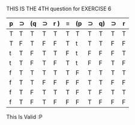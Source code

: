
THIS IS THE 4TH question for EXERCISE 6 

| p | ⊃ | (q | ⊃ | r )| ≡ | (p | ⊃ | q) | ⊃ | r |
|---|---|----|---|----|---|----|---|----|---|---|
| T | T | T  | T | T  | T | T  | T | T  | T | T |
|T|F|T |F|F |T|t |T|T |F|F|
|t|T|F |T|T |F|t |F|F |F|T|
|t|T|F |T|F |T|t |F|F |T|F|
|f|T|T |T|T |T|F |T|T |T|T|
|f|T|T |F|F |F|F |T|T |F|F|
|f|T|F |T|T |T|F |T|F |T|T|   
|f|T|F |T|F |F|F |T|F |F|F|

This Is Valid :P
